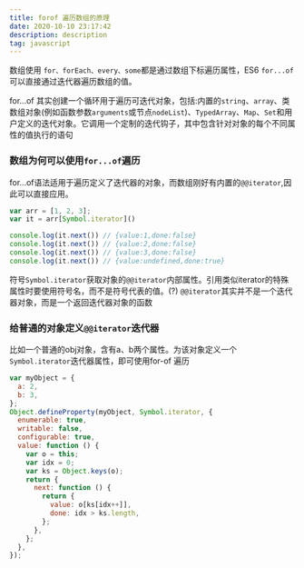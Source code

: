 ```yaml
---
title: forof 遍历数组的原理
date: 2020-10-10 23:17:42
description: description
tag: javascript
---
```


数组使用 `for、forEach、every、some`都是通过数组下标遍历属性，ES6 `for...of`可以直接通过迭代器遍历数组的值。

for...of 其实创建一个循环用于遍历可迭代对象，包括:内置的`string`、`array`、类数组对象(例如函数参数`arguments`或节点`nodeList`)、`TypedArray`、`Map`、`Set`和用户定义的迭代对象。它调用一个定制的迭代钩子，其中包含针对对象的每个不同属性的值执行的语句

### 数组为何可以使用`for...of`遍历

for...of语法适用于遍历定义了迭代器的对象，而数组刚好有内置的`@@iterator`,因此可以直接应用。

```js
var arr = [1, 2, 3];
var it = arr[Symbol.iterator]()

console.log(it.next()) // {value:1,done:false}
console.log(it.next()) // {value:2,done:false}
console.log(it.next()) // {value:3,done:false}
console.log(it.next()) // {value:undefined,done:true}
```

符号`Symbol.iterator`获取对象的`@@iterator`内部属性。引用类似iterator的特殊属性时要使用符号名，而不是符号代表的值。(?) `@@iterator`其实并不是一个迭代器对象，而是一个返回迭代器对象的函数

### 给普通的对象定义`@@iterator`迭代器

比如一个普通的obj对象，含有a、b两个属性。为该对象定义一个`Symbol.iterator`迭代器属性，即可使用for-of 遍历

```js
var myObject = {
  a: 2,
  b: 3,
};
Object.defineProperty(myObject, Symbol.iterator, {
  enumerable: true,
  writable: false,
  configurable: true,
  value: function () {
    var o = this;
    var idx = 0;
    var ks = Object.keys(o);
    return {
      next: function () {
        return {
          value: o[ks[idx++]],
          done: idx > ks.length,
        };
      },
    };
  },
});
```

